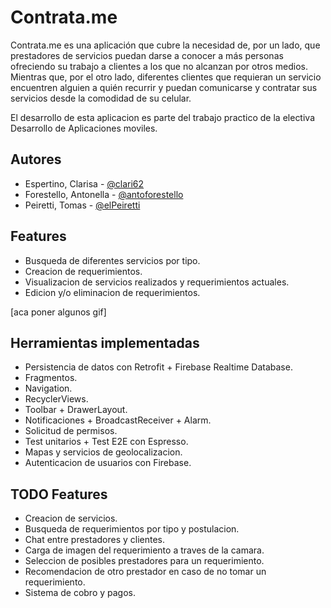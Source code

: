 
# Contrata.me
Contrata.me es una aplicación que cubre la necesidad de, por un lado, que prestadores de servicios puedan darse a conocer a más personas ofreciendo su trabajo a clientes a los que no alcanzan por otros medios. Mientras que, por el otro lado, diferentes clientes que requieran un servicio encuentren alguien a quién recurrir y puedan comunicarse y contratar sus servicios desde la comodidad de su celular.

El desarrollo de esta aplicacion es parte del trabajo practico de la electiva Desarrollo de Aplicaciones moviles.
## Autores

- Espertino, Clarisa - [@clari62](https://www.github.com/clari62)
- Forestello, Antonella - [@antoforestello](https://www.github.com/antoforestello)
- Peiretti, Tomas - [@elPeiretti](https://www.github.com/elPeiretti)
## Features

- Busqueda de diferentes servicios por tipo.
- Creacion de requerimientos.
- Visualizacion de servicios realizados y requerimientos actuales.
- Edicion y/o eliminacion de requerimientos.

[aca poner algunos gif]
## Herramientas implementadas
- Persistencia de datos con Retrofit + Firebase Realtime Database.
- Fragmentos.
- Navigation.
- RecyclerViews.
- Toolbar + DrawerLayout.
- Notificaciones + BroadcastReceiver + Alarm.
- Solicitud de permisos.
- Test unitarios + Test E2E con Espresso.
- Mapas y servicios de geolocalizacion.
- Autenticacion de usuarios con Firebase.
## TODO Features

- Creacion de servicios.
- Busqueda de requerimientos por tipo y postulacion.
- Chat entre prestadores y clientes.
- Carga de imagen del requerimiento a traves de la camara.
- Seleccion de posibles prestadores para un requerimiento.
- Recomendacion de otro prestador en caso de no tomar un requerimiento.
- Sistema de cobro y pagos.
